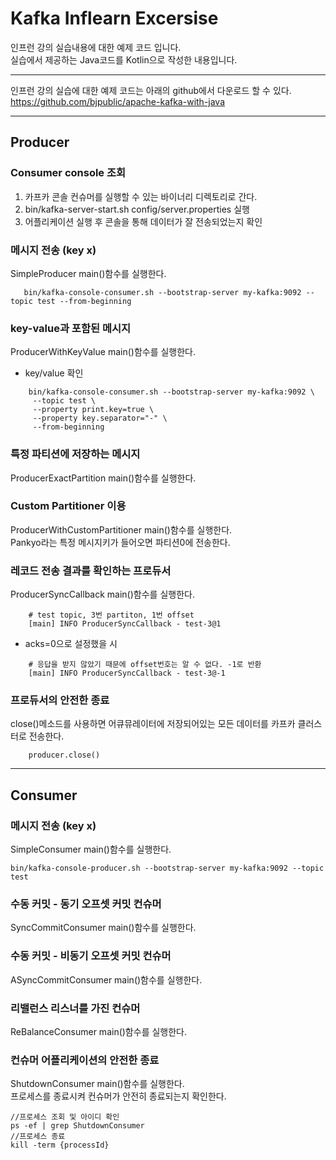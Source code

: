 
# Kafka Inflearn Excersise

인프런 강의 실습내용에 대한 예제 코드 입니다.  
실습에서 제공하는 Java코드를 Kotlin으로 작성한 내용입니다.

---

인프런 강의 실습에 대한 예제 코드는 아래의 github에서 다운로드 할 수 있다.  
https://github.com/bjpublic/apache-kafka-with-java

---

## Producer
### Consumer console 조회
1. 카프카 콘솔 컨슈머를 실행할 수 있는 바이너리 디렉토리로 간다.
2. bin/kafka-server-start.sh config/server.properties 실행
3. 어플리케이션 실행 후 콘솔을 통해 데이터가 잘 전송되었는지 확인

### 메시지 전송 (key x)
SimpleProducer main()함수를 실행한다.
~~~ 
   bin/kafka-console-consumer.sh --bootstrap-server my-kafka:9092 --topic test --from-beginning 
~~~

### key-value과 포함된 메시지
ProducerWithKeyValue main()함수를 실행한다.
- key/value 확인
~~~ 
    bin/kafka-console-consumer.sh --bootstrap-server my-kafka:9092 \
     --topic test \
     --property print.key=true \
     --property key.separator="-" \
     --from-beginning 
 ~~~

### 특정 파티션에 저장하는 메시지
ProducerExactPartition main()함수를 실행한다.

### Custom Partitioner 이용
ProducerWithCustomPartitioner main()함수를 실행한다.  
Pankyo라는 특정 메시지키가 들어오면 파티션0에 전송한다.

### 레코드 전송 결과를 확인하는 프로듀서
ProducerSyncCallback main()함수를 실행한다.
~~~
    # test topic, 3번 partiton, 1번 offset
    [main] INFO ProducerSyncCallback - test-3@1
~~~
* acks=0으로 설정했을 시
~~~
    # 응답을 받지 않았기 때문에 offset번호는 알 수 없다. -1로 반환
    [main] INFO ProducerSyncCallback - test-3@-1
~~~

### 프로듀서의 안전한 종료
close()메소드를 사용하면 어큐뮤레이터에 저장되어있는 모든 데이터를 카프카 클러스터로 전송한다.
~~~
    producer.close()
~~~

---

## Consumer
### 메시지 전송 (key x)
SimpleConsumer main()함수를 실행한다.
~~~ 
bin/kafka-console-producer.sh --bootstrap-server my-kafka:9092 --topic test  
~~~

### 수동 커밋 - 동기 오프셋 커밋 컨슈머
SyncCommitConsumer main()함수를 실행한다.

### 수동 커밋 - 비동기 오프셋 커밋 컨슈머
ASyncCommitConsumer main()함수를 실행한다.

### 리밸런스 리스너를 가진 컨슈머 
ReBalanceConsumer main()함수를 실행한다.

### 컨슈머 어플리케이션의 안전한 종료
ShutdownConsumer main()함수를 실행한다.  
프로세스를 종료시켜 컨슈머가 안전히 종료되는지 확인한다.
~~~
//프로세스 조회 및 아이디 확인
ps -ef | grep ShutdownConsumer
//프로세스 종료
kill -term {processId}
~~~

